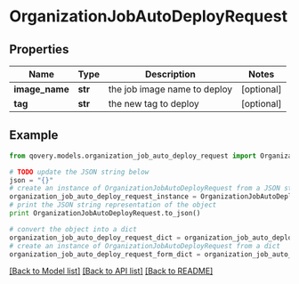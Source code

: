 # OrganizationJobAutoDeployRequest


## Properties
Name | Type | Description | Notes
------------ | ------------- | ------------- | -------------
**image_name** | **str** | the job image name to deploy | [optional] 
**tag** | **str** | the new tag to deploy | [optional] 

## Example

```python
from qovery.models.organization_job_auto_deploy_request import OrganizationJobAutoDeployRequest

# TODO update the JSON string below
json = "{}"
# create an instance of OrganizationJobAutoDeployRequest from a JSON string
organization_job_auto_deploy_request_instance = OrganizationJobAutoDeployRequest.from_json(json)
# print the JSON string representation of the object
print OrganizationJobAutoDeployRequest.to_json()

# convert the object into a dict
organization_job_auto_deploy_request_dict = organization_job_auto_deploy_request_instance.to_dict()
# create an instance of OrganizationJobAutoDeployRequest from a dict
organization_job_auto_deploy_request_form_dict = organization_job_auto_deploy_request.from_dict(organization_job_auto_deploy_request_dict)
```
[[Back to Model list]](../README.md#documentation-for-models) [[Back to API list]](../README.md#documentation-for-api-endpoints) [[Back to README]](../README.md)


